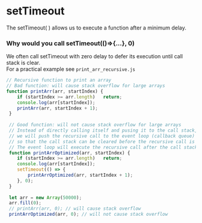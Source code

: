 # setTimeout
The setTimeout( ) allows us to execute a function after a minimum delay.

### Why would you call setTimeout(()=>{...}, 0)
We often call setTimeout with zero delay to defer its execution until call stack is clear.  
For a practical example see `print_arr_recursive.js`

```javascript
// Recursive function to print an array
// Bad function: will cause stack overflow for large arrays
function printArr(arr, startIndex) {
    if (startIndex >= arr.length)   return;
    console.log(arr[startIndex]);
    printArr(arr, startIndex + 1);
 }
  
 // Good function: will not cause stack overflow for large arrays
 // Instead of directly calling itself and pusing it to the call stack,
 // we will push the recursive call to the event loop (callback queue) using setTimeout,
 // so that the call stack can be cleared before the recursive call is executed
 // The event loop will execute the recursive call after the call stack is cleared
 function printArrOptimized(arr, startIndex) {
    if (startIndex >= arr.length)   return;
    console.log(arr[startIndex]);
    setTimeout(() => {
        printArrOptimized(arr, startIndex + 1);
    }, 0);
 }
  
 let arr = new Array(50000);
 arr.fill(0);
 // printArr(arr, 0); // will cause stack overflow
 printArrOptimized(arr, 0); // will not cause stack overflow
```